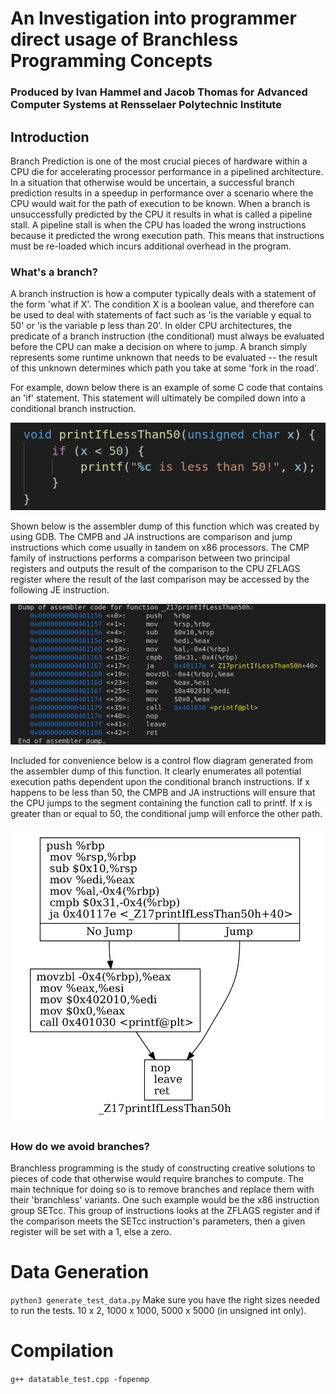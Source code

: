 # An Investigation into programmer direct usage of Branchless Programming Concepts
### Produced by Ivan Hammel and Jacob Thomas for Advanced Computer Systems at Rensselaer Polytechnic Institute

## Introduction
Branch Prediction is one of the most crucial pieces of hardware within a CPU die for accelerating processor performance in a pipelined architecture. In a situation that otherwise would be uncertain, a successful branch prediction results in a speedup in performance over a scenario where the CPU would wait for the path of execution to be known. When a branch is unsuccessfully predicted by the CPU it results in what is called a pipeline stall.  A pipeline stall is when the CPU has loaded the wrong instructions because it predicted the wrong execution path.  This means that instructions must be re-loaded which incurs additional overhead in the program.

### What's a branch?
A branch instruction is how a computer typically deals with a statement of the form 'what if X'.  The condition X is a boolean value, and therefore can be used to deal with statements of fact such as 'is the variable y equal to 50' or 'is the variable p less than 20'.  In older CPU architectures, the predicate of a branch instruction (the conditional) must always be evaluated before the CPU can make a decision on where to jump.  A branch simply represents some runtime unknown that needs to be evaluated -- the result of this unknown determines which path you take at some 'fork in the road'.

For example, down below there is an example of some C code that contains an 'if' statement.  This statement will ultimately be compiled down into a conditional branch instruction.

![C code](readme/printlt50code.png)


Shown below is the assembler dump of this function which was created by using GDB.  The CMPB and JA instructions are comparison and jump instructions which come usually in tandem on x86 processors.  The CMP family of instructions performs a comparison between two principal registers and outputs the result of the comparison to the CPU ZFLAGS register where the result of the last comparison may be accessed by the following JE instruction.

![Asm dump](readme/lt50asm.png)


Included for convenience below is a control flow diagram generated from the assembler dump of this function.  It clearly enumerates all potential execution paths dependent upon the conditional branch instructions.  If x happens to be less than 50, the CMPB and JA instructions will ensure that the CPU jumps to the segment containing the function call to printf.  If x is greater than or equal to 50, the conditional jump will enforce the other path.

![CFD](readme/lt50disass.png)


### How do we avoid branches?
Branchless programming is the study of constructing creative solutions to pieces of code that otherwise would require branches to compute.  The main technique for doing so is to remove branches and replace them with their 'branchless' variants.  One such example would be the x86 instruction group SETcc.  This group of instructions looks at the ZFLAGS register and if the comparison meets the SETcc instruction's parameters, then a given register will be set with a 1, else a zero.



# Data Generation
```python3 generate_test_data.py```
Make sure you have the right sizes needed to run the tests. 10 x 2, 1000 x 1000, 5000 x 5000 (in unsigned int only).

# Compilation

```g++ datatable_test.cpp -fopenmp```
